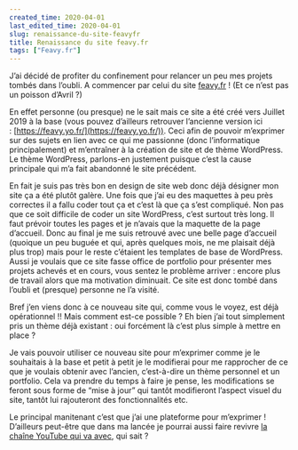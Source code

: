 ```yaml
---
created_time: 2020-04-01
last_edited_time: 2020-04-01
slug: renaissance-du-site-feavyfr
title: Renaissance du site feavy.fr
tags: ["Feavy.fr"]
---
```

J’ai décidé de profiter du confinement pour relancer un peu mes projets tombés dans l’oubli. A commencer par celui du site [feavy.fr](https://feavy.fr/) ! (Et ce n’est pas un poisson d’Avril ?)

En effet personne (ou presque) ne le sait mais ce site a été créé vers Juillet 2019 à la base (vous pouvez d’ailleurs retrouver l’ancienne version ici : [https://feavy.yo.fr/](https://feavy.yo.fr/)). Ceci afin de pouvoir m’exprimer sur des sujets en lien avec ce qui me passionne (donc l’informatique principalement) et m’entraîner à la création de site et de thème WordPress. Le thème WordPress, parlons-en justement puisque c’est la cause principale qui m’a fait abandonné le site précédent.

En fait je suis pas très bon en design de site web donc déjà désigner mon site ça a été plutôt galère. Une fois que j’ai eu des maquettes à peu près correctes il a fallu coder tout ça et c’est là que ça s’est compliqué. Non pas que ce soit difficile de coder un site WordPress, c’est surtout très long. Il faut prévoir toutes les pages et je n’avais que la maquette de la page d’accueil. Donc au final je me suis retrouvé avec une belle page d’accueil (quoique un peu buguée et qui, après quelques mois, ne me plaisait déjà plus trop) mais pour le reste c’étaient les templates de base de WordPress. Aussi je voulais que ce site fasse office de portfolio pour présenter mes projets achevés et en cours, vous sentez le problème arriver : encore plus de travail alors que ma motivation diminuait. Ce site est donc tombé dans l’oubli et (presque) personne ne l’a visité.

Bref j’en viens donc à ce nouveau site qui, comme vous le voyez, est déjà opérationnel !! Mais comment est-ce possible ? Eh bien j’ai tout simplement pris un thème déjà existant : oui forcément là c’est plus simple à mettre en place ?

Je vais pouvoir utiliser ce nouveau site pour m’exprimer comme je le souhaitais à la base et petit à petit je le modifierai pour me rapprocher de ce que je voulais obtenir avec l’ancien, c’est-à-dire un thème personnel et un portfolio. Cela va prendre du temps à faire je pense, les modifications se feront sous forme de “mise à jour” qui tantôt modifieront l’aspect visuel du site, tantôt lui rajouteront des fonctionnalités etc.

Le principal manitenant c’est que j’ai une plateforme pour m’exprimer ! D’ailleurs peut-être que dans ma lancée je pourrai aussi faire revivre [la chaîne YouTube qui va avec](https://www.youtube.com/channel/UC379yTrwcvo97BGs4nG02Qw), qui sait ?
